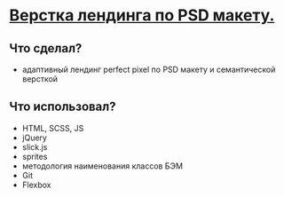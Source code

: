 # [Верстка лендинга по PSD макету.](https://sailorvladimir.github.io/Practice-sass "Practice sass") #


## Что сделал? ##
- адаптивный лендинг perfect pixel по PSD макету и семантической версткой 

## Что использовал? ##
- HTML, SCSS, JS
- jQuery
- slick.js
- sprites
- методология наименования классов БЭМ
- Git
- Flexbox
 